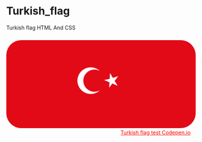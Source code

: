 # Turkish_flag
 Turkish flag HTML And CSS
<img src="turkey.png" style="max-width: 100%;border-radius: 40px;margin-top: 25px;">
<a href="https://codepen.io/ajiybaibb/pen/MWrXOQX" rel="nofollow" style="margin-left: 19pc;color: red;text-decoration: underline;">Turkish flag test Codepen.io</a>